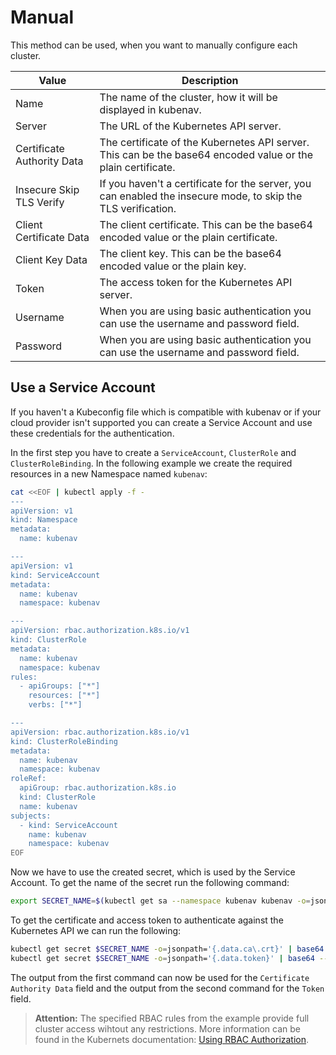 # Manual

This method can be used, when you want to manually configure each cluster.

| Value | Description |
| ----- | ----------- |
| Name | The name of the cluster, how it will be displayed in kubenav. |
| Server | The URL of the Kubernetes API server. |
| Certificate Authority Data | The certificate of the Kubernetes API server. This can be the base64 encoded value or the plain certificate. |
| Insecure Skip TLS Verify | If you haven't a certificate for the server, you can enabled the insecure mode, to skip the TLS verification. |
| Client Certificate Data | The client certificate. This can be the base64 encoded value or the plain certificate. |
| Client Key Data | The client key. This can be the base64 encoded value or the plain key. |
| Token | The access token for the Kubernetes API server. |
| Username | When you are using basic authentication you can use the username and password field. |
| Password | When you are using basic authentication you can use the username and password field. |

## Use a Service Account

If you haven't a Kubeconfig file which is compatible with kubenav or if your cloud provider isn't supported you can create a Service Account and use these credentials for the authentication.

In the first step you have to create a `ServiceAccount`, `ClusterRole` and `ClusterRoleBinding`. In the following example we create the required resources in a new Namespace named `kubenav`:

```sh
cat <<EOF | kubectl apply -f -
---
apiVersion: v1
kind: Namespace
metadata:
  name: kubenav

---
apiVersion: v1
kind: ServiceAccount
metadata:
  name: kubenav
  namespace: kubenav

---
apiVersion: rbac.authorization.k8s.io/v1
kind: ClusterRole
metadata:
  name: kubenav
  namespace: kubenav
rules:
  - apiGroups: ["*"]
    resources: ["*"]
    verbs: ["*"]

---
apiVersion: rbac.authorization.k8s.io/v1
kind: ClusterRoleBinding
metadata:
  name: kubenav
  namespace: kubenav
roleRef:
  apiGroup: rbac.authorization.k8s.io
  kind: ClusterRole
  name: kubenav
subjects:
  - kind: ServiceAccount
    name: kubenav
    namespace: kubenav
EOF
```

Now we have to use the created secret, which is used by the Service Account. To get the name of the secret run the following command:

```sh
export SECRET_NAME=$(kubectl get sa --namespace kubenav kubenav -o=jsonpath='{.secrets[*].name}')
```

To get the certificate and access token to authenticate against the Kubernetes API we can run the following:

```sh
kubectl get secret $SECRET_NAME -o=jsonpath='{.data.ca\.crt}' | base64 --decode
kubectl get secret $SECRET_NAME -o=jsonpath='{.data.token}' | base64 --decode
```

The output from the first command can now be used for the `Certificate Authority Data` field and the output from the second command for the `Token` field.

> **Attention:** The specified RBAC rules from the example provide full cluster access wihtout any restrictions. More information can be found in the Kubernets documentation: [Using RBAC Authorization](https://kubernetes.io/docs/reference/access-authn-authz/rbac/).
